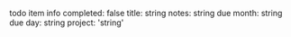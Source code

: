 todo item info completed: false title: string notes: string due month: string
due day: string project: 'string'
